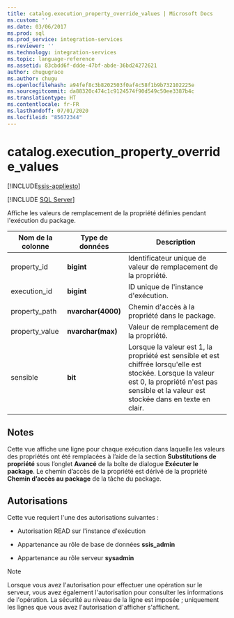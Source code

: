```yaml
---
title: catalog.execution_property_override_values | Microsoft Docs
ms.custom: ''
ms.date: 03/06/2017
ms.prod: sql
ms.prod_service: integration-services
ms.reviewer: ''
ms.technology: integration-services
ms.topic: language-reference
ms.assetid: 83cbdd6f-ddde-47bf-abde-36bd24272621
author: chugugrace
ms.author: chugu
ms.openlocfilehash: a94fef8c3b8202503f0af4c58f1b9b732102225e
ms.sourcegitcommit: da88320c474c1c9124574f90d549c50ee3387b4c
ms.translationtype: HT
ms.contentlocale: fr-FR
ms.lasthandoff: 07/01/2020
ms.locfileid: "85672344"
---
```

# <a name="catalogexecution_property_override_values"></a>catalog.execution_property_override_values 

[!INCLUDE[ssis-appliesto](../../includes/ssis-appliesto-ssvrpluslinux-asdb-asdw-xxx.md)]


[!INCLUDE [SQL Server](../../includes/applies-to-version/sqlserver.md)]

  Affiche les valeurs de remplacement de la propriété définies pendant l'exécution du package.  
  
|Nom de la colonne|Type de données|Description|  
|-----------------|---------------|-----------------|  
|property_id|**bigint**|Identificateur unique de valeur de remplacement de la propriété.|  
|execution_id|**bigint**|ID unique de l'instance d'exécution.|  
|property_path|**nvarchar(4000)**|Chemin d'accès à la propriété dans le package.|  
|property_value|**nvarchar(max)**|Valeur de remplacement de la propriété.|  
|sensible|**bit**|Lorsque la valeur est 1, la propriété est sensible et est chiffrée lorsqu'elle est stockée. Lorsque la valeur est 0, la propriété n'est pas sensible et la valeur est stockée dans en texte en clair.|  
  
## <a name="remarks"></a>Notes  
 Cette vue affiche une ligne pour chaque exécution dans laquelle les valeurs des propriétés ont été remplacées à l’aide de la section **Substitutions de propriété** sous l’onglet **Avancé** de la boîte de dialogue **Exécuter le package**. Le chemin d’accès de la propriété est dérivé de la propriété **Chemin d’accès au package** de la tâche du package.  
  
## <a name="permissions"></a>Autorisations  
 Cette vue requiert l'une des autorisations suivantes :  
  
-   Autorisation READ sur l'instance d'exécution  
  
-   Appartenance au rôle de base de données **ssis_admin**  
  
-   Appartenance au rôle serveur **sysadmin**  
  
> [!NOTE]  
>  Lorsque vous avez l'autorisation pour effectuer une opération sur le serveur, vous avez également l'autorisation pour consulter les informations de l'opération. La sécurité au niveau de la ligne est imposée ; uniquement les lignes que vous avez l'autorisation d'afficher s'affichent.  
  
  
